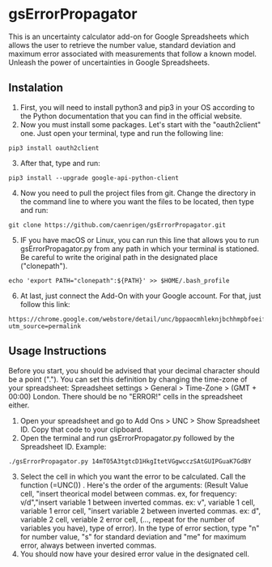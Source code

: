 # gsErrorPropagator
This is an uncertainty calculator add-on for Google Spreadsheets which allows the user to retrieve the number value, standard deviation and maximum error associated with measurements that follow a known model. Unleash the power of uncertainties in Google Spreadsheets.

## Instalation
1. First, you will need to install python3 and pip3 in your OS according to the Python documentation that you can find in the official website.
2. Now you must install some packages. Let's start with the "oauth2client" one. Just open your terminal, type and run the following line:
```
pip3 install oauth2client
```
3. After that, type and run:
```
pip3 install --upgrade google-api-python-client
```
4. Now you need to pull the project files from git. Change the directory in the command line to where you want the files to be located, then type and run:
```
git clone https://github.com/caenrigen/gsErrorPropagator.git
```
5. IF you have macOS or Linux, you can run this line that allows you to run gsErrorPropagator.py from any path in which your terminal is stationed. Be careful to write the original path in the designated place ("clonepath").
```
echo 'export PATH="clonepath":${PATH}' >> $HOME/.bash_profile
```
6. At last, just connect the Add-On with your Google account. For that, just follow this link:
```
https://chrome.google.com/webstore/detail/unc/bppaocmhleknjbchhmpbfoeifgbplpcn?utm_source=permalink
```
## Usage Instructions
Before you start, you should be advised that your decimal character should be a point ("."). You can set this definition by changing the time-zone of your spreadsheet: Spreadsheet settings > General > Time-Zone > (GMT + 00:00) London. There should be no "ERROR!" cells in the spreadsheet either.
1. Open your spreadsheet and go to Add Ons > UNC > Show Spreadsheet ID. Copy that code to your clipboard.
2. Open the terminal and run gsErrorPropagator.py followed by the Spreadsheet ID. Example:
```
./gsErrorPropagator.py 14mTO5A3tgtcD1HkgItetVGgwcczSAtGUIPGuaK7GdBY
```
3. Select the cell in which you want the error to be calculated. Call the function (=UNC()) . Here's the order of the arguments:
(Result Value cell, "insert theorical model between commas. ex, for frequency: v/d","insert variable 1 between inverted commas. ex: v", variable 1 cell, variable 1 error cell, "insert variable 2 between inverted commas. ex: d", variable 2 cell, veriable 2 error cell, (..., repeat for the number of variables you have), type of error). In the type of error section, type "n" for number value, "s" for standard deviation and "me" for maximum error, always between inverted commas.
4. You should now have your desired error value in the designated cell.
